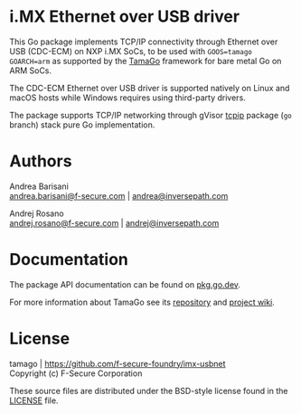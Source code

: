 i.MX Ethernet over USB driver
=============================

This Go package implements TCP/IP connectivity through Ethernet over USB
(CDC-ECM) on NXP i.MX SoCs, to be used with `GOOS=tamago GOARCH=arm` as supported by the
[TamaGo](https://github.com/f-secure-foundry/tamago) framework for bare metal
Go on ARM SoCs.

The CDC-ECM Ethernet over USB driver is supported natively on Linux and macOS
hosts while Windows requires using third-party drivers.

The package supports TCP/IP networking through gVisor [tcpip](https://pkg.go.dev/gvisor.dev/gvisor/pkg/tcpip)
package (`go` branch) stack pure Go implementation.

Authors
=======

Andrea Barisani  
andrea.barisani@f-secure.com | andrea@inversepath.com  

Andrej Rosano  
andrej.rosano@f-secure.com   | andrej@inversepath.com  

Documentation
=============

The package API documentation can be found on
[pkg.go.dev](https://pkg.go.dev/github.com/f-secure-foundry/imx-usbnet).


For more information about TamaGo see its
[repository](https://github.com/f-secure-foundry/tamago) and
[project wiki](https://github.com/f-secure-foundry/tamago/wiki).

License
=======

tamago | https://github.com/f-secure-foundry/imx-usbnet  
Copyright (c) F-Secure Corporation

These source files are distributed under the BSD-style license found in the
[LICENSE](https://github.com/f-secure-foundry/imx-usbnet/blob/master/LICENSE) file.
